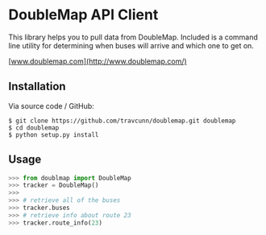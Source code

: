 DoubleMap API Client
====================


This library helps you to pull data from DoubleMap.
Included is a command line utility for determining when buses will arrive and which one to get on.


[www.doublemap.com](http://www.doublemap.com/)


Installation
------------

Via source code / GitHub:

    $ git clone https://github.com/travcunn/doublemap.git doublemap
    $ cd doublemap
    $ python setup.py install


Usage
-----
```python
>>> from doublmap import DoubleMap
>>> tracker = DoubleMap()
>>>
>>> # retrieve all of the buses
>>> tracker.buses
>>> # retrieve info about route 23
>>> tracker.route_info(23)
```

